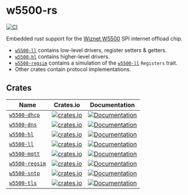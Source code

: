 # w5500-rs

[![CI](https://github.com/newAM/w5500-rs/workflows/CI/badge.svg)](https://github.com/newAM/w5500-rs/actions)

Embedded rust support for the [Wiznet W5500] SPI internet offload chip.

* [`w5500-ll`] contains low-level drivers, register setters & getters.
* [`w5500-hl`] contains higher-level drivers.
* [`w5500-regsim`] contains a simulation of the [`w5500-ll`] `Registers` trait.
* Other crates contain protocol implementations.

## Crates

| Name             | Crates.io                                                                                               | Documentation                                                                            |
|------------------|---------------------------------------------------------------------------------------------------------|------------------------------------------------------------------------------------------|
| [`w5500-dhcp`]   | [![crates.io](https://img.shields.io/crates/v/w5500-dhcp.svg)](https://crates.io/crates/w5500-dhcp)     | [![Documentation](https://docs.rs/w5500-dhcp/badge.svg)](https://docs.rs/w5500-dhcp)     |
| [`w5500-dns`]    | [![crates.io](https://img.shields.io/crates/v/w5500-dns.svg)](https://crates.io/crates/w5500-dns)       | [![Documentation](https://docs.rs/w5500-dns/badge.svg)](https://docs.rs/w5500-dns)       |
| [`w5500-hl`]     | [![crates.io](https://img.shields.io/crates/v/w5500-hl.svg)](https://crates.io/crates/w5500-hl)         | [![Documentation](https://docs.rs/w5500-hl/badge.svg)](https://docs.rs/w5500-hl)         |
| [`w5500-ll`]     | [![crates.io](https://img.shields.io/crates/v/w5500-ll.svg)](https://crates.io/crates/w5500-ll)         | [![Documentation](https://docs.rs/w5500-ll/badge.svg)](https://docs.rs/w5500-ll)         |
| [`w5500-mqtt`]   | [![crates.io](https://img.shields.io/crates/v/w5500-mqtt.svg)](https://crates.io/crates/w5500-mqtt)     | [![Documentation](https://docs.rs/w5500-mqtt/badge.svg)](https://docs.rs/w5500-mqtt)     |
| [`w5500-regsim`] | [![crates.io](https://img.shields.io/crates/v/w5500-regsim.svg)](https://crates.io/crates/w5500-regsim) | [![Documentation](https://docs.rs/w5500-regsim/badge.svg)](https://docs.rs/w5500-regsim) |
| [`w5500-sntp`]   | [![crates.io](https://img.shields.io/crates/v/w5500-sntp.svg)](https://crates.io/crates/w5500-sntp)     | [![Documentation](https://docs.rs/w5500-sntp/badge.svg)](https://docs.rs/w5500-sntp)     |
| [`w5500-tls`]    | [![crates.io](https://img.shields.io/crates/v/w5500-tls.svg)](https://crates.io/crates/w5500-tls)       | [![Documentation](https://docs.rs/w5500-tls/badge.svg)](https://docs.rs/w5500-tls)       |

[Wiznet W5500]: https://docs.wiznet.io/Product/iEthernet/W5500/overview
[`w5500-dhcp`]: https://github.com/newAM/w5500-rs/tree/main/dhcp
[`w5500-dns`]: https://github.com/newAM/w5500-rs/tree/main/dns
[`w5500-hl`]: https://github.com/newAM/w5500-rs/tree/main/hl
[`w5500-ll`]: https://github.com/newAM/w5500-rs/tree/main/ll
[`w5500-mqtt`]: https://github.com/newAM/w5500-rs/tree/main/mqtt
[`w5500-regsim`]: https://github.com/newAM/w5500-rs/tree/main/regsim
[`w5500-sntp`]: https://github.com/newAM/w5500-rs/tree/main/sntp
[`w5500-tls`]: https://github.com/newAM/w5500-rs/tree/main/tls
